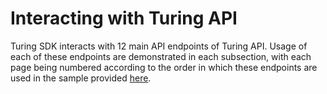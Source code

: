 # Interacting with Turing API

Turing SDK interacts with 12 main API endpoints of Turing API. Usage of each of these endpoints are demonstrated in 
each subsection, with each page being numbered according to the order in which these endpoints are used in the 
sample provided [here](https://github.com/gojek/turing/tree/main/sdk/samples).